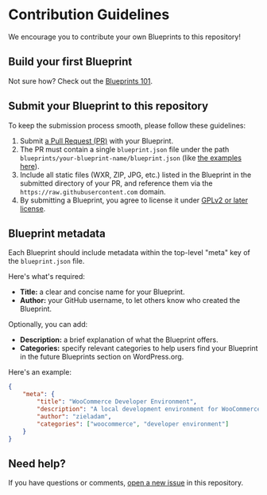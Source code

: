# Contribution Guidelines

We encourage you to contribute your own Blueprints to this repository!

## Build your first Blueprint

Not sure how? Check out the [Blueprints 101](./docs/index.md).

## Submit your Blueprint to this repository

To keep the submission process smooth, please follow these guidelines:

1. Submit [a Pull Request (PR)](https://github.com/adamziel/blueprints/pulls) with your Blueprint.
2. The PR must contain a single `blueprint.json` file under the path `blueprints/your-blueprint-name/blueprint.json` (like [the examples here](https://github.com/adamziel/blueprints/tree/trunk/blueprints)).
3. Include all static files (WXR, ZIP, JPG, etc.) listed in the Blueprint in the submitted directory of your PR, and reference them via the `https://raw.githubusercontent.com` domain.
4. By submitting a Blueprint, you agree to license it under [GPLv2 or later license](https://www.gnu.org/licenses/old-licenses/gpl-2.0.en.html).

## Blueprint metadata

Each Blueprint should include metadata within the top-level "meta" key of the `blueprint.json` file.

Here's what's required:

- **Title:** a clear and concise name for your Blueprint.
- **Author:** your GitHub username, to let others know who created the Blueprint.

Optionally, you can add:

- **Description:** a brief explanation of what the Blueprint offers.
- **Categories:** specify relevant categories to help users find your Blueprint in the future Blueprints section on WordPress.org.

Here's an example:

```json
{
    "meta": {
        "title": "WooCommerce Developer Environment",
        "description": "A local development environment for WooCommerce that includes WP-CLI.",
        "author": "zieladam",
        "categories": ["woocommerce", "developer environment"]
    }
}
```

## Need help?

If you have questions or comments, [open a new issue](https://github.com/adamziel/blueprints/issues) in this repository.
